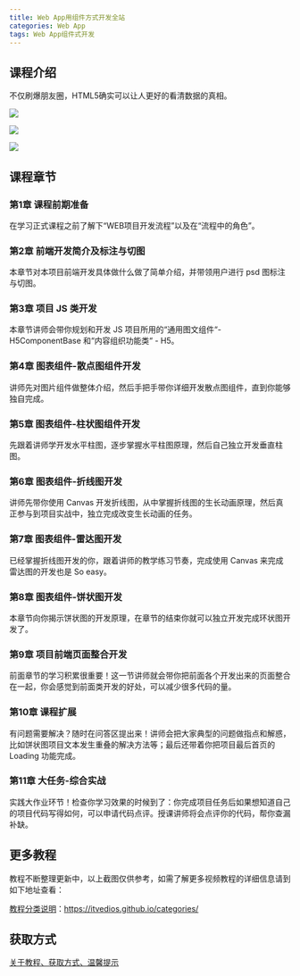 ```yaml
---
title: Web App用组件方式开发全站
categories: Web App
tags: Web App组件式开发
---
```


## 课程介绍

不仅刷爆朋友圈，HTML5确实可以让人更好的看清数据的真相。

![](http://oqn6ggw87.bkt.clouddn.com/WebApp用组件方式开发全站1.png)

<!--more-->

![](http://oqn6ggw87.bkt.clouddn.com/WebApp用组件方式开发全站2.png)

![](http://oqn6ggw87.bkt.clouddn.com/WebApp用组件方式开发全站3.png)

## 课程章节

### 第1章 课程前期准备

在学习正式课程之前了解下“WEB项目开发流程”以及在“流程中的角色”。

### 第2章 前端开发简介及标注与切图

本章节对本项目前端开发具体做什么做了简单介绍，并带领用户进行 psd 图标注与切图。

### 第3章 项目 JS 类开发

本章节讲师会带你规划和开发 JS 项目所用的“通用图文组件“- H5ComponentBase 和“内容组织功能类“ - H5。

### 第4章 图表组件-散点图组件开发

讲师先对图片组件做整体介绍，然后手把手带你详细开发散点图组件，直到你能够独自完成。

### 第5章 图表组件-柱状图组件开发

先跟着讲师学开发水平柱图，逐步掌握水平柱图原理，然后自己独立开发垂直柱图。

### 第6章 图表组件-折线图开发

讲师先带你使用 Canvas 开发折线图，从中掌握折线图的生长动画原理，然后真正参与到项目实战中，独立完成改变生长动画的任务。

### 第7章 图表组件-雷达图开发

已经掌握折线图开发的你，跟着讲师的教学练习节奏，完成使用 Canvas 来完成雷达图的开发也是 So easy。

### 第8章 图表组件-饼状图开发

本章节向你揭示饼状图的开发原理，在章节的结束你就可以独立开发完成环状图开发了。

### 第9章 项目前端页面整合开发

前面章节的学习积累很重要！这一节讲师就会带你把前面各个开发出来的页面整合在一起，你会感觉到前面类开发的好处，可以减少很多代码的量。

### 第10章 课程扩展

有问题需要解决？随时在问答区提出来！讲师会把大家典型的问题做指点和解惑，比如饼状图项目文本发生重叠的解决方法等；最后还带着你把项目最后首页的 Loading 功能完成。

### 第11章 大任务-综合实战

实践大作业环节！检查你学习效果的时候到了：你完成项目任务后如果想知道自己的项目代码写得如何，可以申请代码点评。授课讲师将会点评你的代码，帮你查漏补缺。

## 更多教程

教程不断整理更新中，以上截图仅供参考，如需了解更多视频教程的详细信息请到如下地址查看：

[教程分类说明](https://itvedios.github.io/categories/)：<https://itvedios.github.io/categories/>

## 获取方式

[关于教程、获取方式、温馨提示](https://itvedios.github.io/about/)